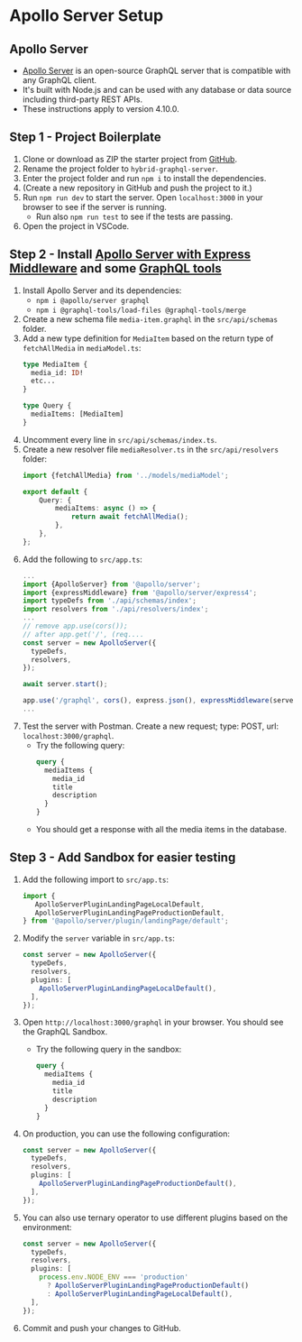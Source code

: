 # Apollo Server Setup

## Apollo Server

- [Apollo Server](https://www.apollographql.com/docs/apollo-server/) is an open-source GraphQL server that is compatible
  with any GraphQL client.
- It's built with Node.js and can be used with any database or data source including third-party REST APIs.
- These instructions apply to version 4.10.0.

## Step 1 - Project Boilerplate

1. Clone or download as ZIP the starter project from [GitHub](https://github.com/ilkkamtk/hybrid-graphql-starter).
2. Rename the project folder to `hybrid-graphql-server`.
3. Enter the project folder and run `npm i` to install the dependencies.
4. (Create a new repository in GitHub and push the project to it.)
5. Run `npm run dev` to start the server. Open `localhost:3000` in your browser to see if the server is running.
    - Run also `npm run test` to see if the tests are passing.
6. Open the project in VSCode.

## Step 2 - Install [Apollo Server with Express Middleware](https://www.apollographql.com/docs/apollo-server/api/express-middleware) and some [GraphQL tools](https://the-guild.dev/graphql/tools/docs/schema-merging#file-loading)

1. Install Apollo Server and its dependencies:
    - `npm i @apollo/server graphql`
    - `npm i @graphql-tools/load-files @graphql-tools/merge`
2. Create a new schema file `media-item.graphql` in the `src/api/schemas` folder.
3. Add a new type definition for `MediaItem` based on the return type of `fetchAllMedia` in `mediaModel.ts`:
   ```graphql
   type MediaItem {
     media_id: ID!
     etc...
   }
   
   type Query {
     mediaItems: [MediaItem]
   }
   ```
4. Uncomment every line in `src/api/schemas/index.ts`.
5. Create a new resolver file `mediaResolver.ts` in the `src/api/resolvers` folder:
    ```typescript
    import {fetchAllMedia} from '../models/mediaModel';

    export default {
        Query: {
            mediaItems: async () => {
                return await fetchAllMedia();
            },
        },
    };
    ```
6. Add the following to `src/app.ts`:
    ```typescript
    ...
    import {ApolloServer} from '@apollo/server';
    import {expressMiddleware} from '@apollo/server/express4';
    import typeDefs from './api/schemas/index';
    import resolvers from './api/resolvers/index';
    ...
    // remove app.use(cors());
    // after app.get('/', (req....
    const server = new ApolloServer({
      typeDefs,
      resolvers,
    });

    await server.start();

    app.use('/graphql', cors(), express.json(), expressMiddleware(server));
    ...
    ```
7. Test the server with Postman. Create a new request; type: POST, url: `localhost:3000/graphql`.
    - Try the following query:
        ```graphql
        query {
          mediaItems {
            media_id
            title
            description
          }
        }
        ```
    - You should get a response with all the media items in the database.

## Step 3 - Add Sandbox for easier testing

1. Add the following import to `src/app.ts`:
    ```typescript
    import { 
       ApolloServerPluginLandingPageLocalDefault,
       ApolloServerPluginLandingPageProductionDefault,
    } from '@apollo/server/plugin/landingPage/default';
    ```

2. Modify the `server` variable in `src/app.ts`:
    ```typescript
    const server = new ApolloServer({
      typeDefs,
      resolvers,
      plugins: [
        ApolloServerPluginLandingPageLocalDefault(),
      ],
    });
    ```

3. Open `http://localhost:3000/graphql` in your browser. You should see the GraphQL Sandbox.
    - Try the following query in the sandbox:
         ```graphql
         query {
           mediaItems {
             media_id
             title
             description
           }
         }
         ```
4. On production, you can use the following configuration:
    ```typescript
    const server = new ApolloServer({
      typeDefs,
      resolvers,
      plugins: [
        ApolloServerPluginLandingPageProductionDefault(),
      ],
    });
    ```
5. You can also use ternary operator to use different plugins based on the environment:
    ```typescript
    const server = new ApolloServer({
      typeDefs,
      resolvers,
      plugins: [
        process.env.NODE_ENV === 'production'
          ? ApolloServerPluginLandingPageProductionDefault()
          : ApolloServerPluginLandingPageLocalDefault(),
      ],
    });
    ```

6. Commit and push your changes to GitHub.
